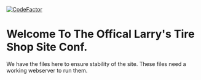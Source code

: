 [![CodeFactor](https://www.codefactor.io/repository/github/tylerandrew/lt2-site/badge/master)](https://www.codefactor.io/repository/github/tylerandrew/lt2-site/overview/master)

# Welcome To The Offical Larry's Tire Shop Site Conf.
We have the files here to ensure stability of the site. 
These files need a working webserver to run them.
